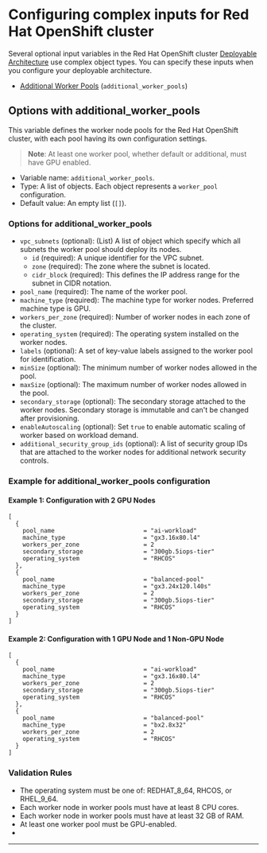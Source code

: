 # Configuring complex inputs for Red Hat OpenShift cluster

Several optional input variables in the Red Hat OpenShift cluster [Deployable Architecture](https://cloud.ibm.com/catalog#deployable_architecture) use complex object types. You can specify these inputs when you configure your deployable architecture.

- [Additional Worker Pools](#options-with-additional-worker-pools) (`additional_worker_pools`)


## Options with additional_worker_pools <a name="options-with-additional-worker-pools"></a>

This variable defines the worker node pools for the Red Hat OpenShift cluster, with each pool having its own configuration settings.
> **Note**: At least one worker pool, whether default or additional, must have GPU enabled.

- Variable name: `additional_worker_pools`.
- Type: A list of objects. Each object represents a `worker_pool` configuration.
- Default value: An empty list (`[]`).

### Options for additional_worker_pools

- `vpc_subnets` (optional): (List) A list of object which specify which all subnets the worker pool should deploy its nodes.
  - `id` (required): A unique identifier for the VPC subnet.
  - `zone` (required): The zone where the subnet is located.
  - `cidr_block` (required): This defines the IP address range for the subnet in CIDR notation.
- `pool_name` (required): The name of the worker pool.
- `machine_type` (required): The machine type for worker nodes. Preferred machine type is GPU.
- `workers_per_zone` (required): Number of worker nodes in each zone of the cluster.
- `operating_system` (required): The operating system installed on the worker nodes.
- `labels` (optional): A set of key-value labels assigned to the worker pool for identification.
- `minSize` (optional): The minimum number of worker nodes allowed in the pool.
- `maxSize` (optional): The maximum number of worker nodes allowed in the pool.
- `secondary_storage` (optional): The secondary storage attached to the worker nodes. Secondary storage is immutable and can't be changed after provisioning.
- `enableAutoscaling` (optional): Set `true` to enable automatic scaling of worker based on workload demand.
- `additional_security_group_ids` (optional): A list of security group IDs that are attached to the worker nodes for additional network security controls.

### Example for additional_worker_pools configuration

#### Example 1: Configuration with 2 GPU Nodes
```hcl
[
  {
    pool_name                         = "ai-workload"
    machine_type                      = "gx3.16x80.l4"
    workers_per_zone                  = 2
    secondary_storage                 = "300gb.5iops-tier"
    operating_system                  = "RHCOS"
  },
  {
    pool_name                         = "balanced-pool"
    machine_type                      = "gx3.24x120.l40s"
    workers_per_zone                  = 2
    secondary_storage                 = "300gb.5iops-tier"
    operating_system                  = "RHCOS"
  }
]
```
#### Example 2: Configuration with 1 GPU Node and 1 Non-GPU Node

```hcl
[
  {
    pool_name                         = "ai-workload"
    machine_type                      = "gx3.16x80.l4"
    workers_per_zone                  = 2
    secondary_storage                 = "300gb.5iops-tier"
    operating_system                  = "RHCOS"
  },
  {
    pool_name                         = "balanced-pool"
    machine_type                      = "bx2.8x32"
    workers_per_zone                  = 2
    operating_system                  = "RHCOS"
  }
]
```
### Validation Rules

- The operating system must be one of: REDHAT_8_64, RHCOS, or RHEL_9_64.
- Each worker node in worker pools must have at least 8 CPU cores.
- Each worker node in worker pools must have at least 32 GB of RAM.
- At least one worker pool must be GPU-enabled.
- 
---
